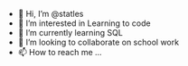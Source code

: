 - 👋 Hi, I’m @statles
- 👀 I’m interested in Learning to code
- 🌱 I’m currently learning SQL
- 💞️ I’m looking to collaborate on school work
- 📫 How to reach me ...

<!---
statles/statles is a ✨ special ✨ repository because its `README.md` (this file) appears on your GitHub profile.
You can click the Preview link to take a look at your changes.
--->
